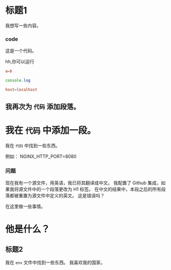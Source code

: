 # 标题1

我想写一些内容。

### code


这是一个代码。

hh,你可以运行

```conf
a=b
```

```js
console.log
```

```conf
host=localhost
```

## 我再次为 `代码` 添加段落。

# 我在 `代码` 中添加一段。

我在 `代码` 中找到一些东西。

例如： NGINX_HTTP_PORT=8080

### 问题

现在我有一个源文件，用英语，我已将其翻译成中文。 我配置了 Github 集成，如果我将源文件中的一个段落更改为 H1 标签。 在中文的结果中，本段之后的所有段落都被重置为源文件中定义的英文。 这是错误吗？

在这里做一些事情。

# 他是什么？

## 标题2

我在 `env` 文件中找到一些东西。 我喜欢我的国家。
